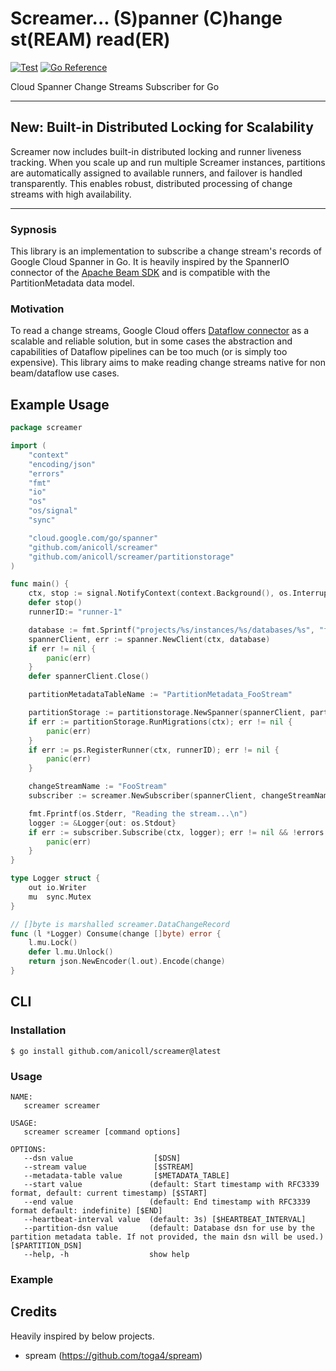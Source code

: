 # Screamer... (S)panner (C)hange st(REAM) read(ER)

[![Test](https://github.com/anicoll/screamer/actions/workflows/go.yml/badge.svg)](https://github.com/anicoll/screamer/actions/workflows/go.yaml)
[![Go Reference](https://pkg.go.dev/badge/github.com/anicoll/screamer.svg)](https://pkg.go.dev/github.com/anicoll/screamer)

Cloud Spanner Change Streams Subscriber for Go

---

## New: Built-in Distributed Locking for Scalability

Screamer now includes built-in distributed locking and runner liveness tracking. When you scale up and run multiple Screamer instances, partitions are automatically assigned to available runners, and failover is handled transparently. This enables robust, distributed processing of change streams with high availability.

---

### Sypnosis

This library is an implementation to subscribe a change stream's records of Google Cloud Spanner in Go.
It is heavily inspired by the SpannerIO connector of the [Apache Beam SDK](https://github.com/apache/beam) and is compatible with the PartitionMetadata data model.

### Motivation

To read a change streams, Google Cloud offers [Dataflow connector](https://cloud.google.com/spanner/docs/change-streams/use-dataflow) as a scalable and reliable solution, but in some cases the abstraction and capabilities of Dataflow pipelines can be too much (or is simply too expensive).
This library aims to make reading change streams native for non beam/dataflow use cases.

## Example Usage

```go
package screamer

import (
	"context"
	"encoding/json"
	"errors"
	"fmt"
	"io"
	"os"
	"os/signal"
	"sync"

	"cloud.google.com/go/spanner"
	"github.com/anicoll/screamer"
	"github.com/anicoll/screamer/partitionstorage"
)

func main() {
	ctx, stop := signal.NotifyContext(context.Background(), os.Interrupt, os.Kill)
	defer stop()
	runnerID:= "runner-1"

	database := fmt.Sprintf("projects/%s/instances/%s/databases/%s", "foo-project", "bar-instance", "baz-database")
	spannerClient, err := spanner.NewClient(ctx, database)
	if err != nil {
		panic(err)
	}
	defer spannerClient.Close()

	partitionMetadataTableName := "PartitionMetadata_FooStream"

	partitionStorage := partitionstorage.NewSpanner(spannerClient, partitionMetadataTableName)
	if err := partitionStorage.RunMigrations(ctx); err != nil {
		panic(err)
	}
	if err := ps.RegisterRunner(ctx, runnerID); err != nil {
		panic(err)
	}

	changeStreamName := "FooStream"
	subscriber := screamer.NewSubscriber(spannerClient, changeStreamName, partitionStorage)

	fmt.Fprintf(os.Stderr, "Reading the stream...\n")
	logger := &Logger{out: os.Stdout}
	if err := subscriber.Subscribe(ctx, logger); err != nil && !errors.Is(ctx.Err(), context.Canceled) {
		panic(err)
	}
}

type Logger struct {
	out io.Writer
	mu  sync.Mutex
}

// []byte is marshalled screamer.DataChangeRecord
func (l *Logger) Consume(change []byte) error {
	l.mu.Lock()
	defer l.mu.Unlock()
	return json.NewEncoder(l.out).Encode(change)
}
```

## CLI

### Installation

```console
$ go install github.com/anicoll/screamer@latest
```

### Usage

```
NAME:
   screamer screamer

USAGE:
   screamer screamer [command options]

OPTIONS:
   --dsn value                  [$DSN]
   --stream value               [$STREAM]
   --metadata-table value       [$METADATA_TABLE]
   --start value               (default: Start timestamp with RFC3339 format, default: current timestamp) [$START]
   --end value                 (default: End timestamp with RFC3339 format default: indefinite) [$END]
   --heartbeat-interval value  (default: 3s) [$HEARTBEAT_INTERVAL]
   --partition-dsn value       (default: Database dsn for use by the partition metadata table. If not provided, the main dsn will be used.) [$PARTITION_DSN]
   --help, -h                  show help
```

### Example

## Credits

Heavily inspired by below projects.

- spream (https://github.com/toga4/spream)
